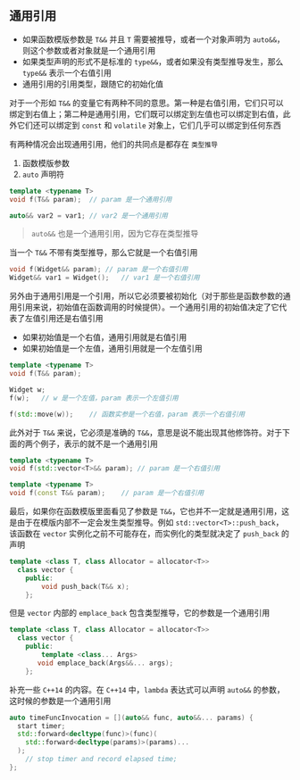 ## 通用引用

- 如果函数模版参数是 `T&&` 并且 `T` 需要被推导，或者一个对象声明为 `auto&&`，则这个参数或者对象就是一个通用引用
- 如果类型声明的形式不是标准的 `type&&`，或者如果没有类型推导发生，那么 `type&&` 表示一个右值引用
- 通用引用的引用类型，跟随它的初始化值

对于一个形如 `T&&` 的变量它有两种不同的意思。第一种是右值引用，它们只可以绑定到右值上；第二种是通用引用，它们既可以绑定到左值也可以绑定到右值，此外它们还可以绑定到 `const` 和 `volatile` 对象上，它们几乎可以绑定到任何东西

有两种情况会出现通用引用，他们的共同点是都存在 `类型推导`

1. 函数模版参数
2. `auto` 声明符

```c++
template <typename T>
void f(T&& param);	// param 是一个通用引用

auto&& var2 = var1;	// var2 是一个通用引用
```

> `auto&&` 也是一个通用引用，因为它存在类型推导

当一个 `T&&` 不带有类型推导，那么它就是一个右值引用

```c++
void f(Widget&& param);	// param 是一个右值引用
Widget&& var1 = Widget();	// var1 是一个右值引用
```

另外由于通用引用是一个引用，所以它必须要被初始化（对于那些是函数参数的通用引用来说，初始值在函数调用的时候提供）。一个通用引用的初始值决定了它代表了左值引用还是右值引用

- 如果初始值是一个右值，通用引用就是右值引用
- 如果初始值是一个左值，通用引用就是一个左值引用

```c++
template <typename T>
void f(T&& param);

Widget w;
f(w);	// w 是一个左值，param 表示一个左值引用

f(std::move(w));	// 函数实参是一个右值，param 表示一个右值引用
```

此外对于 `T&&` 来说，它必须是准确的 `T&&`，意思是说不能出现其他修饰符。对于下面的两个例子，表示的就不是一个通用引用

```c++
template <typename T>
void f(std::vector<T>&& param);	// param 是一个右值引用

template <typename T>
void f(const T&& param);	// param 是一个右值引用
```

最后，如果你在函数模版里面看见了参数是 `T&&`，它也并不一定就是通用引用，这是由于在模版内部不一定会发生类型推导。例如 `std::vector<T>::push_back`，该函数在 `vector` 实例化之前不可能存在，而实例化的类型就决定了 `push_back` 的声明

```c++
template <class T, class Allocator = allocator<T>>
  class vector {
    public:
    	void push_back(T&& x);
	};
```

但是 `vector` 内部的 `emplace_back` 包含类型推导，它的参数是一个通用引用

```c++
template <class T, class Allocator = allocator<T>>
  class vector {
    public:
    	template <class... Args>
       void emplace_back(Args&&... args);
	};
```

补充一些 `C++14` 的内容。在 `C++14` 中，`lambda` 表达式可以声明 `auto&&` 的参数，这时候的参数是一个通用引用

```c++
auto timeFuncInvocation = [](auto&& func, auto&&... params) {
  start timer;
  std::forward<decltype(func)>(func)(
  	std::forward<decltype(params)>(params)...
  );
	// stop timer and record elapsed time;
};
```

